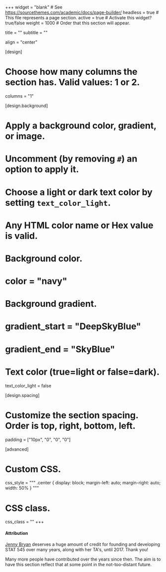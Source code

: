 +++
widget = "blank"  # See https://sourcethemes.com/academic/docs/page-builder/
headless = true  # This file represents a page section.
active = true  # Activate this widget? true/false
weight = 1000  # Order that this section will appear.

title = ""
subtitle = ""

align = "center"

[design]
  # Choose how many columns the section has. Valid values: 1 or 2.
  columns = "1"

[design.background]
  # Apply a background color, gradient, or image.
  #   Uncomment (by removing `#`) an option to apply it.
  #   Choose a light or dark text color by setting `text_color_light`.
  #   Any HTML color name or Hex value is valid.

  # Background color.
  # color = "navy"
  
  # Background gradient.
  # gradient_start = "DeepSkyBlue"
  # gradient_end = "SkyBlue"
  
  # Text color (true=light or false=dark).
  text_color_light = false

[design.spacing]
  # Customize the section spacing. Order is top, right, bottom, left.
  padding = ["10px", "0", "0", "0"]

[advanced]
 # Custom CSS. 
 css_style = """
.center {
  display: block;
  margin-left: auto;
  margin-right: auto;
  width: 50%
}
 """
 
 # CSS class.
 css_class = ""
+++

#### Attribution

[Jenny Bryan](https://jennybryan.org/) deserves a huge amount of credit for founding and developing STAT 545 over many years, along with her TA's, until 2017. Thank you!

Many more people have contributed over the years since then. The aim is to have this section reflect that at some point in the not-too-distant future.
